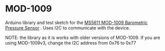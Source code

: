 # MOD-1009
Arduino library and test sketch for the <a href="http://www.embeddedadventures.com/barometric_pressure_sensor_module_mod-1009.html">MS5611 MOD-1009 Barometric Pressure Sensor</a> .
Uses I2C to communicate with the device.
 
NOTE: the library as it is works with older versions of MOD-1009. If you are using MOD-1009v3, change the I2C address from 0x76 to 0x77
